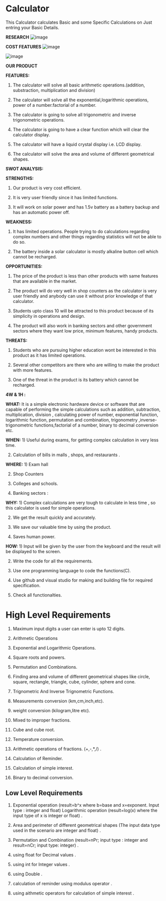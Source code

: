 # Calculator
This Calculator calculates Basic and some Specific Calculations on Just entring your Basic Details.

**RESEARCH**
![image](https://user-images.githubusercontent.com/78857077/110972193-ba076a00-8381-11eb-9fb1-d200f43b80c3.png)

**COST FEATURES**
![image](https://user-images.githubusercontent.com/78857077/110972370-ed49f900-8381-11eb-9428-67680375c7d4.png)

![image](https://user-images.githubusercontent.com/78857077/110972478-0ce12180-8382-11eb-983b-72249eddc30b.png)


**OUR PRODUCT**

**FEATURES:** 
1) The calculator will solve all basic arithmetic operations.(addition, substraction, multiplication and division)

2) The calculator will solve all the exponential,logarithmic operations, power of a number.factorial of a number.

3) The calculator is going to solve all trigonometric and inverse trigonometric operations.

4) The calculator is going to have a clear function which will clear the calculator display.

5) The calculator will have a liquid crystal display i.e. LCD display.

6) The calculator will solve  the area and volume of different geometrical shapes.

**SWOT ANALYSIS:**

**STRENGTHS:** 
1) Our product is  very cost efficient.

2) It is very user friendly since it has limited functions.

3) It will work on solar power and has 1.5v battery as a battery backup and has an automatic power off.

**WEAKNESS:** 
1) It has limited operations. People trying to do calculations regarding complex numbers and other things regarding statistics will not be able to do so.

2) The battery inside a solar calculator is mostly alkaline button cell which cannot be recharged.

**OPPORTUNITIES:** 
1) The price of the product is less than other products with same features that are available in the market.

2) The product will do very well in shop counters as the calculator is very user friendly and anybody can use it without prior knowledge of that calculator.

3) Students upto class 10 will be attracted to this product because of its simplicity in operations and design.

4) The product will also work in banking sectors and other government sectors where they want low price, minimum features, handy products.

**THREATS:** 
1) Students who are pursuing higher education wont be interested in this product as it has limited operations.

2) Several other competitors are there who are willing to make the product with more features.

3) One of the threat in the product is its battery which cannot be recharged.



**4W & 1H :**

**WHAT:** It is a simple electronic hardware device or software that are capable of performing the simple calculations such as addition, subtraction, multiplication, division , calculating power of number, exponential function, logarithmic function, permutation and combination, trigonometry ,inverse-trigonometric functions,factorial of a number, binary to decimal conversion etc.

**WHEN:** 1) Useful during exams, for getting complex calculation in very less time.

2) Calculation of bills in malls , shops, and restaurants .

**WHERE:** 1) Exam hall

2) Shop Counters

3) Colleges and schools.

4) Banking sectors :

**WHY:** 1) Complex calculations are very tough to calculate in less time , so this calculator is used for simple operations.

2) We get the result quickly and accurately.

3) We save our valuable time by using the product.

4) Saves human power.

**HOW:** 1) Input will be given by the user from the keyboard and the result will be displayed to the screen.

2) Write the code for all the requirements.

3) Use one programming language to code the functions(C).

4) Use github and visual studio for making and building file for required specification.

5) Check all functionalties.



# High Level Requirements

1) Maximum input digits a user can enter is upto 12 digits.

2) Arithmetic Operations

3) Exponential and Logarithmic Operations.

4) Square roots and powers.

5) Permutation and Combinations.

6) Finding area and volume of different geometrical shapes like circle, square, rectangle, triangle, cube, cylinder, sphere and cone.

7) Trignometric And Inverse Trignometric Functions.

8) Measurements conversion (km,cm,inch,etc).

9) weight conversion (kilogram,litre etc).

10) Mixed to improper fractions.

11) Cube and cube root.

12) Temperature conversion.

13) Arithmetic operations of fractions. (+,-,*,/) .

14) Calculation of Reminder.

15) Calculation of simple interest.

16) Binary to decimal conversion.


## Low Level Requirements

1) Exponential operation (result=b^x where b=base and x=exponent. Input type : integer and float) 
   Logarithmic operation (result=log(x) where the input type of x is integer or float) .

2) Area and perimeter of different geometrical shapes (The input data type used in the scenario are integer and float) .

3) Permutation and Combination (result=nPr; input type : integer and result=nCr; input type: integer) .

4) using float for Decimal values .

5) using int for Integer values .

6) using Double .

7) calculation of reminder using modulus operator .

8) using aithmetic operators for calculation of simple interest .


